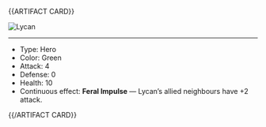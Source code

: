 {{ARTIFACT CARD}}

<!-- Card image goes here. -->

![Lycan](https://i.imgur.com/ol80xhJ.jpg)

---

<!-- Card description goes here. -->

* Type: Hero
* Color: Green
* Attack: 4
* Defense: 0
* Health: 10
* Continuous effect: **Feral Impulse** — Lycan’s allied neighbours have +2 attack.

{{/ARTIFACT CARD}}
